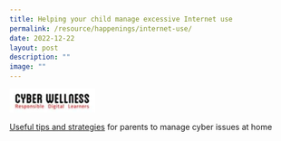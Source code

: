```yaml
---
title: Helping your child manage excessive Internet use
permalink: /resource/happenings/internet-use/
date: 2022-12-22
layout: post
description: ""
image: ""
---
```

<img src="/images/1f164a402_601.jpg" 
    style="width:30%">

[Useful tips and strategies](/files/Tip%20sheet%20for%20Parents-Excessive%20Internet%20Use.pdf) for parents to manage cyber issues at home